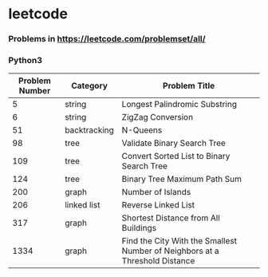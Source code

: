 # leetcode

### Problems in https://leetcode.com/problemset/all/
### Python3

| Problem Number | Category | Problem Title |
| ------ | ------ | ------ |
| 5 | string | Longest Palindromic Substring |
| 6 | string | ZigZag Conversion |
| 51 | backtracking | N-Queens |
| 98 | tree | Validate Binary Search Tree |
| 109 | tree | Convert Sorted List to Binary Search Tree |
| 124 | tree | Binary Tree Maximum Path Sum |
| 200 | graph | Number of Islands |
| 206 | linked list | Reverse Linked List |
| 317 | graph | Shortest Distance from All Buildings |
| 1334 | graph | Find the City With the Smallest Number of Neighbors at a Threshold Distance |
